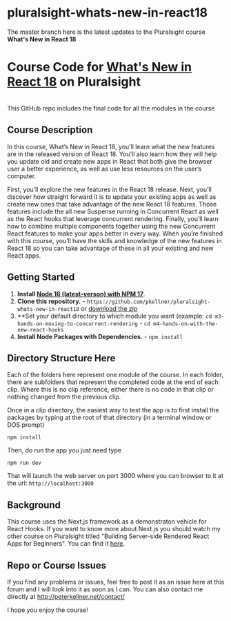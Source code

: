 # pluralsight-whats-new-in-react18

The master branch here is the latest updates to the Pluralsight course <b>What's New in React 18</b>


# Course Code for [What's New in React 18](https://www.pluralsight.com/courses/react-18-whats-new) on Pluralsight

<br/>
This GitHub repo includes the final code for all the modules in the course 

## Course Description

In this course, What’s New in React 18, you’ll learn what the new features are in the released version of React 18. You’ll also learn how they will help you update old and create new apps in React that both give the browser user a better experience, as well as use less resources on the user’s computer.
 
First, you’ll explore the new features in the React 18 release.  Next, you’ll discover how straight forward it is to update your existing apps as well as create new ones that take advantage of the new React 18 features.  Those features include the all new Suspense running in Concurrent React as well as the React hooks that leverage concurrent rendering. Finally, you’ll learn how to combine multiple components together using the new Concurrent React features to make your apps better in every way. When you’re finished with this course, you’ll have the skills and knowledge of the new features in React 18 so you can take advantage of these in all your existing and new React apps.

## Getting Started
1. **Install [Node 16 (latest-verson) with NPM 17](https://nodejs.org)**.
2. **Clone this repository.** - `https://github.com/pkellner/pluralsight-whats-new-in-react18` or [download the zip](https://github.com/pkellner/pluralsight-whats-new-in-react18/archive/master.zip)
3. **Set your default directory to which module you want (example: `cd m3-hands-on-moving-to-concurrent-rendering` - `cd m4-hands-on-with-the-new-react-hooks`
4. **Install Node Packages with Dependencies.** - `npm install`



## Directory Structure Here

Each of the folders here represent one module of the course.  In each folder, there are subfolders that represent the completed code at the end of each clip. Where this is no clip reference, either there is no code in that clip or nothing changed from the previous clip.

Once in a clip directory, the easiest way to test the app is to first install the packages by typing at the root of that directory (in a terminal window or DOS prompt)

`npm install`

Then, do run the app you just need type

`npm run dev`

That will launch the web server on port 3000 where you can browser to it at the url: `http://localhost:3000`


## Background

This course uses the Next.js framework as a demonstraton vehicle for React Hooks. If you want to know more about Next.js you should watch my other course on Pluralsight titled "Building Server-side Rendered React Apps for Beginners". You can find it [here](https://www.pluralsight.com/courses/whats-new-in-react18). 

## Repo or Course Issues

If you find any problems or issues, feel free to post it as an issue here at this forum and I will look into it as soon as I can. You can also contact me directly at http://peterkellner.net/contact/ 

I hope you enjoy the course!











